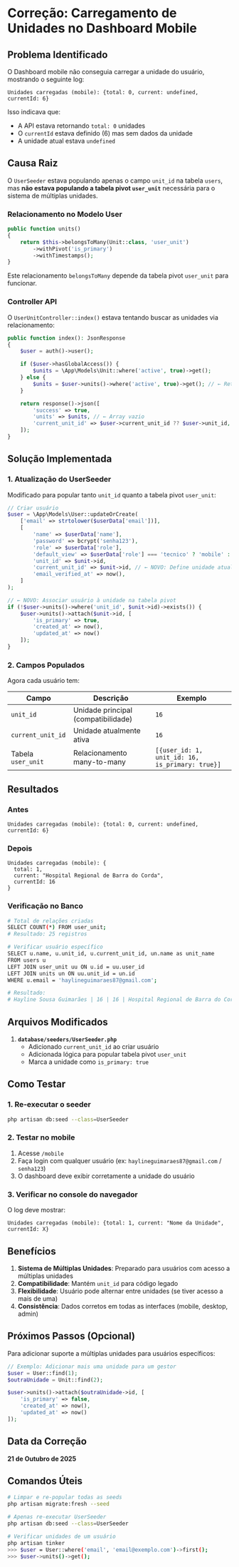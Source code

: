# Correção: Carregamento de Unidades no Dashboard Mobile

## Problema Identificado

O Dashboard mobile não conseguia carregar a unidade do usuário, mostrando o seguinte log:

```
Unidades carregadas (mobile): {total: 0, current: undefined, currentId: 6}
```

Isso indicava que:
- A API estava retornando `total: 0` unidades
- O `currentId` estava definido (6) mas sem dados da unidade
- A unidade atual estava `undefined`

## Causa Raiz

O `UserSeeder` estava populando apenas o campo `unit_id` na tabela `users`, mas **não estava populando a tabela pivot `user_unit`** necessária para o sistema de múltiplas unidades.

### Relacionamento no Modelo User

```php
public function units()
{
    return $this->belongsToMany(Unit::class, 'user_unit')
        ->withPivot('is_primary')
        ->withTimestamps();
}
```

Este relacionamento `belongsToMany` depende da tabela pivot `user_unit` para funcionar.

### Controller API

O `UserUnitController::index()` estava tentando buscar as unidades via relacionamento:

```php
public function index(): JsonResponse
{
    $user = auth()->user();

    if ($user->hasGlobalAccess()) {
        $units = \App\Models\Unit::where('active', true)->get();
    } else {
        $units = $user->units()->where('active', true)->get(); // ← Retornava vazio
    }

    return response()->json([
        'success' => true,
        'units' => $units, // ← Array vazio
        'current_unit_id' => $user->current_unit_id ?? $user->unit_id,
    ]);
}
```

## Solução Implementada

### 1. Atualização do UserSeeder

Modificado para popular tanto `unit_id` quanto a tabela pivot `user_unit`:

```php
// Criar usuário
$user = \App\Models\User::updateOrCreate(
    ['email' => strtolower($userData['email'])],
    [
        'name' => $userData['name'],
        'password' => bcrypt('senha123'),
        'role' => $userData['role'],
        'default_view' => $userData['role'] === 'tecnico' ? 'mobile' : 'desktop',
        'unit_id' => $unit->id,
        'current_unit_id' => $unit->id, // ← NOVO: Define unidade atual
        'email_verified_at' => now(),
    ]
);

// ← NOVO: Associar usuário à unidade na tabela pivot
if (!$user->units()->where('unit_id', $unit->id)->exists()) {
    $user->units()->attach($unit->id, [
        'is_primary' => true,
        'created_at' => now(),
        'updated_at' => now()
    ]);
}
```

### 2. Campos Populados

Agora cada usuário tem:

| Campo | Descrição | Exemplo |
|-------|-----------|---------|
| `unit_id` | Unidade principal (compatibilidade) | `16` |
| `current_unit_id` | Unidade atualmente ativa | `16` |
| Tabela `user_unit` | Relacionamento many-to-many | `[{user_id: 1, unit_id: 16, is_primary: true}]` |

## Resultados

### Antes
```
Unidades carregadas (mobile): {total: 0, current: undefined, currentId: 6}
```

### Depois
```
Unidades carregadas (mobile): {
  total: 1,
  current: "Hospital Regional de Barra do Corda",
  currentId: 16
}
```

### Verificação no Banco

```bash
# Total de relações criadas
SELECT COUNT(*) FROM user_unit;
# Resultado: 25 registros

# Verificar usuário específico
SELECT u.name, u.unit_id, u.current_unit_id, un.name as unit_name
FROM users u
LEFT JOIN user_unit uu ON u.id = uu.user_id
LEFT JOIN units un ON uu.unit_id = un.id
WHERE u.email = 'haylineguimaraes87@gmail.com';

# Resultado:
# Hayline Sousa Guimarães | 16 | 16 | Hospital Regional de Barra do Corda
```

## Arquivos Modificados

1. **`database/seeders/UserSeeder.php`**
   - Adicionado `current_unit_id` ao criar usuário
   - Adicionada lógica para popular tabela pivot `user_unit`
   - Marca a unidade como `is_primary: true`

## Como Testar

### 1. Re-executar o seeder
```bash
php artisan db:seed --class=UserSeeder
```

### 2. Testar no mobile
1. Acesse `/mobile`
2. Faça login com qualquer usuário (ex: `haylineguimaraes87@gmail.com` / `senha123`)
3. O dashboard deve exibir corretamente a unidade do usuário

### 3. Verificar no console do navegador
O log deve mostrar:
```
Unidades carregadas (mobile): {total: 1, current: "Nome da Unidade", currentId: X}
```

## Benefícios

1. **Sistema de Múltiplas Unidades**: Preparado para usuários com acesso a múltiplas unidades
2. **Compatibilidade**: Mantém `unit_id` para código legado
3. **Flexibilidade**: Usuário pode alternar entre unidades (se tiver acesso a mais de uma)
4. **Consistência**: Dados corretos em todas as interfaces (mobile, desktop, admin)

## Próximos Passos (Opcional)

Para adicionar suporte a múltiplas unidades para usuários específicos:

```php
// Exemplo: Adicionar mais uma unidade para um gestor
$user = User::find(1);
$outraUnidade = Unit::find(2);

$user->units()->attach($outraUnidade->id, [
    'is_primary' => false,
    'created_at' => now(),
    'updated_at' => now()
]);
```

## Data da Correção

**21 de Outubro de 2025**

## Comandos Úteis

```bash
# Limpar e re-popular todas as seeds
php artisan migrate:fresh --seed

# Apenas re-executar UserSeeder
php artisan db:seed --class=UserSeeder

# Verificar unidades de um usuário
php artisan tinker
>>> $user = User::where('email', 'email@exemplo.com')->first();
>>> $user->units()->get();
```
